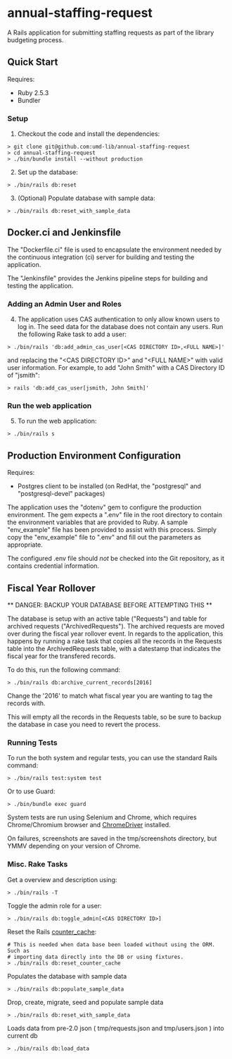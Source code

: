 # annual-staffing-request

A Rails application for submitting staffing requests as part of the library budgeting process.

## Quick Start

Requires:

* Ruby 2.5.3
* Bundler

### Setup

1) Checkout the code and install the dependencies:

```
> git clone git@github.com:umd-lib/annual-staffing-request
> cd annual-staffing-request
> ./bin/bundle install --without production
```

2) Set up the database:

```
> ./bin/rails db:reset
```

3) (Optional) Populate database with sample data:

```
> ./bin/rails db:reset_with_sample_data
```

## Docker.ci and Jenkinsfile

The "Dockerfile.ci" file is used to encapsulate the environment needed by the
continuous integration (ci) server for building and testing the application.

The "Jenkinsfile" provides the Jenkins pipeline steps for building and
testing the application.

### Adding an Admin User and Roles

4) The application uses CAS authentication to only allow known users to log in. The seed data for the database does not contain any users. Run the following Rake task to add a user:

```
> ./bin/rails 'db:add_admin_cas_user[<CAS DIRECTORY ID>,<FULL NAME>]'
```

and replacing the "\<CAS DIRECTORY ID>" and "\<FULL NAME>" with valid user information. For example, to add "John Smith" with a CAS Directory ID of "jsmith":

```
> rails 'db:add_cas_user[jsmith, John Smith]'
```

### Run the web application

5) To run the web application:

```
> ./bin/rails s
```

## Production Environment Configuration

Requires:

* Postgres client to be installed (on RedHat, the "postgresql" and
  "postgresql-devel" packages)

The application uses the "dotenv" gem to configure the production environment.
The gem expects a ".env" file in the root directory to contain the environment
variables that are provided to Ruby. A sample "env_example" file has been
provided to assist with this process. Simply copy the "env_example" file to
".env" and fill out the parameters as appropriate.

The configured .env file should _not_ be checked into the Git repository, as it
contains credential information.

## Fiscal Year Rollover

** DANGER: BACKUP YOUR DATABASE BEFORE ATTEMPTING THIS **

The database is setup with an active table ("Requests") and table for archived
requests ("ArchivedRequests"). The archived requests are moved over during the
fiscal year rollover event. In regards to the application, this happens by
running a rake task that copies all the records in the Requests table into the
ArchivedRequests table, with a datestamp that indicates the fiscal year for the
transfered records.

To do this, run the following command:

```
> ./bin/rails db:archive_current_records[2016]
```

Change the '2016' to match what fiscal year you are wanting to tag the records
with.

This will empty all the records in the Requests table, so be sure to backup the
database in case you need to revert the process.

### Running Tests

To run the both system and regular tests, you can use the standard Rails command:

```
> ./bin/rails test:system test
```

Or to use Guard:

```
> ./bin/bundle exec guard
```

System tests are run using Selenium and Chrome, which requires Chrome/Chromium browser
and [ChromeDriver](https://sites.google.com/a/chromium.org/chromedriver/downloads)
installed.

On failures, screenshots are saved in the tmp/screenshots directory, but YMMV
depending on your version of Chrome.

### Misc. Rake Tasks

Get a overview and description using:

```
> ./bin/rails -T
```

Toggle the admin role for a user:

```
> ./bin/rails db:toggle_admin[<CAS DIRECTORY ID>]
```

Reset the Rails
[counter_cache](https://guides.rubyonrails.org/association_basics.html#options-for-belongs-to-counter-cache):

```
# This is needed when data base been loaded without using the ORM. Such as
# importing data directly into the DB or using fixtures.
> ./bin/rails db:reset_counter_cache
```

Populates the database with sample data

```
> ./bin/rails db:populate_sample_data
```

Drop, create, migrate, seed and populate sample data

```
> ./bin/rails db:reset_with_sample_data
```

Loads data from pre-2.0 json ( tmp/requests.json and tmp/users.json ) into current db

```
> ./bin/rails db:load_data
```

